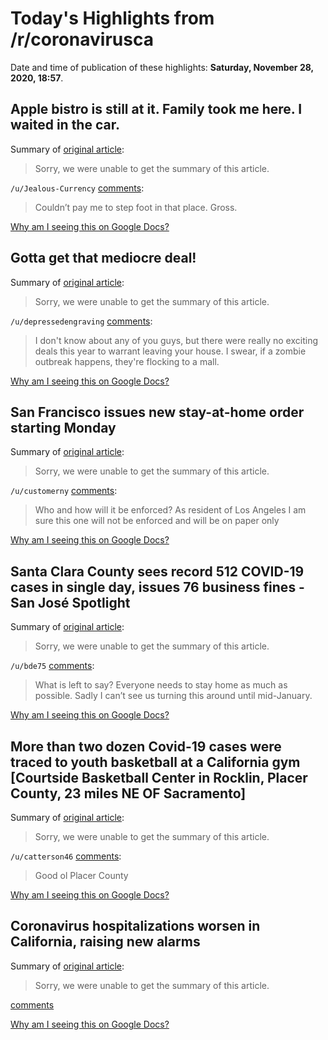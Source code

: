 # Today's Highlights from /r/coronavirusca

Date and time of publication of these highlights: **Saturday, November 28, 2020, 18:57**.

## Apple bistro is still at it. Family took me here. I waited in the car.

Summary of [original article](https://i.imgur.com/KXmzIkt.jpg):

> Sorry, we were unable to get the summary of this article.

`/u/Jealous-Currency` [comments](https://www.reddit.com/r/CoronavirusCA/comments/k2z4br/apple_bistro_is_still_at_it_family_took_me_here_i/):

> Couldn’t pay me to step foot in that place. Gross.

[Why am I seeing this on Google Docs?](https://docs.google.com/document/d/1Dc6We63vOXIZsc0op-Bt4abqkYjXzOigalQqFxmvvbM/edit?usp=sharing)

## Gotta get that mediocre deal!

Summary of [original article](https://i.redd.it/ksk9e0pr6x161.jpg):

> Sorry, we were unable to get the summary of this article.

`/u/depressedengraving` [comments](https://www.reddit.com/r/CoronavirusCA/comments/k2ygo7/gotta_get_that_mediocre_deal/):

> I don't know about any of you guys, but there were really no exciting deals this year to warrant leaving your house. I swear, if a zombie outbreak happens, they're flocking to a mall.

[Why am I seeing this on Google Docs?](https://docs.google.com/document/d/1Dc6We63vOXIZsc0op-Bt4abqkYjXzOigalQqFxmvvbM/edit?usp=sharing)

## San Francisco issues new stay-at-home order starting Monday

Summary of [original article](https://missionlocal.org/2020/11/sf-crosses-states-most-restrictive-tier-stay-at-home-order-starts-monday/):

> Sorry, we were unable to get the summary of this article.

`/u/customerny` [comments](https://www.reddit.com/r/CoronavirusCA/comments/k2wg7a/san_francisco_issues_new_stayathome_order/):

> Who and how will it be enforced? As resident of Los Angeles I am sure this one will not be enforced and will be on paper only

[Why am I seeing this on Google Docs?](https://docs.google.com/document/d/1Dc6We63vOXIZsc0op-Bt4abqkYjXzOigalQqFxmvvbM/edit?usp=sharing)

## Santa Clara County sees record 512 COVID-19 cases in single day, issues 76 business fines - San José Spotlight

Summary of [original article](https://sanjosespotlight.com/santa-clara-county-sees-record-512-covid-19-cases-in-single-day-issues-76-business-fines/):

> Sorry, we were unable to get the summary of this article.

`/u/bde75` [comments](https://www.reddit.com/r/CoronavirusCA/comments/k2qo5i/santa_clara_county_sees_record_512_covid19_cases/):

> What is left to say? Everyone needs to stay home as much as possible. Sadly I can’t see us turning this around until mid-January.

[Why am I seeing this on Google Docs?](https://docs.google.com/document/d/1Dc6We63vOXIZsc0op-Bt4abqkYjXzOigalQqFxmvvbM/edit?usp=sharing)

## More than two dozen Covid-19 cases were traced to youth basketball at a California gym [Courtside Basketball Center in Rocklin, Placer County, 23 miles NE OF Sacramento]

Summary of [original article](https://www.cnn.com/2020/11/27/us/california-youth-basketball-tournaments-coronavirus/index.html):

> Sorry, we were unable to get the summary of this article.

`/u/catterson46` [comments](https://www.reddit.com/r/CoronavirusCA/comments/k2srsi/more_than_two_dozen_covid19_cases_were_traced_to/):

> Good ol Placer County

[Why am I seeing this on Google Docs?](https://docs.google.com/document/d/1Dc6We63vOXIZsc0op-Bt4abqkYjXzOigalQqFxmvvbM/edit?usp=sharing)

## Coronavirus hospitalizations worsen in California, raising new alarms

Summary of [original article](https://www.latimes.com/california/story/2020-11-28/california-covid-19-hospitalizations-rising):

> Sorry, we were unable to get the summary of this article.

[comments](https://www.reddit.com/r/CoronavirusCA/comments/k2ufr5/coronavirus_hospitalizations_worsen_in_california/)

[Why am I seeing this on Google Docs?](https://docs.google.com/document/d/1Dc6We63vOXIZsc0op-Bt4abqkYjXzOigalQqFxmvvbM/edit?usp=sharing)

